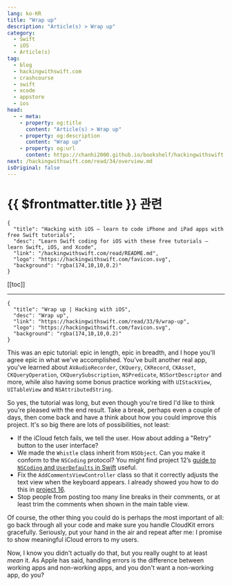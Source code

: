 ```yaml
---
lang: ko-KR
title: "Wrap up"
description: "Article(s) > Wrap up"
category:
  - Swift
  - iOS
  - Article(s)
tag: 
  - blog
  - hackingwithswift.com
  - crashcourse
  - swift
  - xcode
  - appstore
  - ios  
head:
  - - meta:
    - property: og:title
      content: "Article(s) > Wrap up"
    - property: og:description
      content: "Wrap up"
    - property: og:url
      content: https://chanhi2000.github.io/bookshelf/hackingwithswift.com/read/33/09-wrap-up.html
next: /hackingwithswift.com/read/34/overview.md
isOriginal: false
---
```


# {{ $frontmatter.title }} 관련

```component VPCard
{
  "title": "Hacking with iOS – learn to code iPhone and iPad apps with free Swift tutorials",
  "desc": "Learn Swift coding for iOS with these free tutorials – learn Swift, iOS, and Xcode",
  "link": "/hackingwithswift.com/read/README.md",
  "logo": "https://hackingwithswift.com/favicon.svg",
  "background": "rgba(174,10,10,0.2)"
}
```

[[toc]]

---

```component VPCard
{
  "title": "Wrap up | Hacking with iOS",
  "desc": "Wrap up",
  "link": "https://hackingwithswift.com/read/33/9/wrap-up",
  "logo": "https://hackingwithswift.com/favicon.svg",
  "background": "rgba(174,10,10,0.2)"
}
```

This was an epic tutorial: epic in length, epic in breadth, and I hope you'll agree epic in what we've accomplished. You've built another real app, you've learned about `AVAudioRecorder`, `CKQuery`, `CKRecord`, `CKAsset`, `CKQueryOperation`, `CKQuerySubscription`, `NSPredicate`, `NSSortDescriptor` and more, while also having some bonus practice working with `UIStackView`, `UITableView` and `NSAttributedString`.

So yes, the tutorial was long, but even though you're tired I'd like to think you're pleased with the end result. Take a break, perhaps even a couple of days, then come back and have a think about how you could improve this project. It's so big there are lots of possibilities, not least:

- If the iCloud fetch fails, we tell the user. How about adding a "Retry" button to the user interface?
- We made the `Whistle` class inherit from `NSObject`. Can you make it conform to the `NSCoding` protocol? You might find project 12’s [guide to `NSCoding` and `UserDefaults` in Swift](/hackingwithswift.com/read/12/overview.md) useful.
- Fix the `AddCommentsViewController` class so that it correctly adjusts the text view when the keyboard appears. I already showed you how to do this in [project 16](/hackingwithswift.com/read/16/overview.md).
- Stop people from posting too many line breaks in their comments, or at least trim the comments when shown in the main table view.

Of course, the other thing you could do is perhaps the most important of all: go back through all your code and make sure you handle CloudKit errors gracefully. Seriously, put your hand in the air and repeat after me: I promise to show meaningful iCloud errors to my users.

Now, I know you didn't actually do that, but you really ought to at least *mean* it. As Apple has said, handling errors is the difference between working apps and non-working apps, and you don't want a non-working app, do you?

